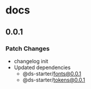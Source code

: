 # docs

## 0.0.1

### Patch Changes

- changelog init
- Updated dependencies
  - @ds-starter/fonts@0.0.1
  - @ds-starter/tokens@0.0.1
